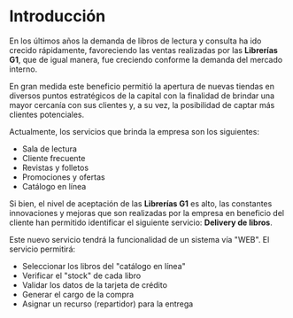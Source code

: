 # **Introducción** #

En los últimos años la demanda de libros de lectura y consulta ha ido crecido rápidamente, favoreciendo las ventas realizadas por las **Librerías G1**, que de igual manera, fue creciendo conforme la demanda del mercado interno.

En gran medida este beneficio permitió la apertura de nuevas tiendas en diversos puntos estratégicos de la capital con la finalidad de brindar una mayor cercanía con sus clientes y, a su vez, la posibilidad de captar más clientes potenciales.

Actualmente, los servicios que brinda la empresa son los siguientes:

  * Sala de lectura
  * Cliente frecuente
  * Revistas y folletos
  * Promociones y ofertas
  * Catálogo en línea

Si bien, el nivel de aceptación de las **Librerías G1** es alto, las constantes innovaciones y mejoras que son realizadas por la empresa en beneficio del cliente han permitido identificar el siguiente servicio: **Delivery de libros**.

Este nuevo servicio tendrá la funcionalidad de un sistema vía "WEB".
El servicio permitirá:

  * Seleccionar los libros del "catálogo en línea"
  * Verificar el "stock" de cada libro
  * Validar los datos de la tarjeta de crédito
  * Generar el cargo de la compra
  * Asignar un recurso (repartidor) para la entrega